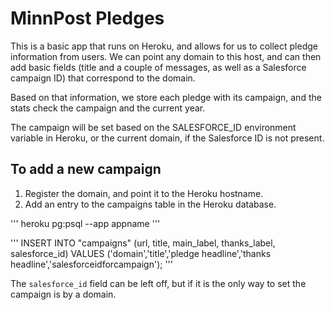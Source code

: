 # MinnPost Pledges

This is a basic app that runs on Heroku, and allows for us to collect pledge information from users. We can point any domain to this host, and can then add basic fields (title and a couple of messages, as well as a Salesforce campaign ID) that correspond to the domain.

Based on that information, we store each pledge with its campaign, and the stats check the campaign and the current year.

The campaign will be set based on the SALESFORCE_ID environment variable in Heroku, or the current domain, if the Salesforce ID is not present.

## To add a new campaign

1. Register the domain, and point it to the Heroku hostname.
2. Add an entry to the campaigns table in the Heroku database.

'''
heroku pg:psql --app appname
'''

'''
INSERT INTO "campaigns" (url, title, main_label, thanks_label, salesforce_id) VALUES ('domain','title','pledge headline','thanks headline','salesforceidforcampaign');
'''

The `salesforce_id` field can be left off, but if it is the only way to set the campaign is by a domain.